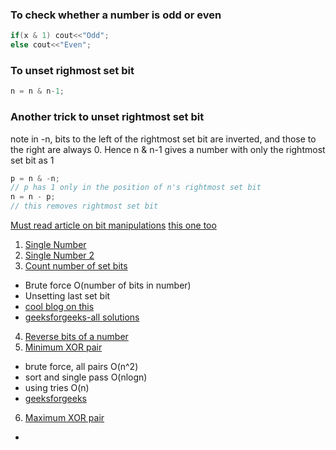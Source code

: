 
### To check whether a number is odd or even
```c++
if(x & 1) cout<<"Odd";
else cout<<"Even";
```

### To unset righmost set bit
```c++
n = n & n-1;
```

### Another trick to unset rightmost set bit
note in -n, bits to the left of the rightmost set bit are inverted, and those to the right are always 0. Hence n & n-1 gives a number with only the rightmost set bit as 1
```c++
p = n & -n;
// p has 1 only in the position of n's rightmost set bit
n = n - p;
// this removes rightmost set bit
```

[Must read article on bit manipulations](http://www.catonmat.net/blog/low-level-bit-hacks-you-absolutely-must-know/)
[this one too](http://graphics.stanford.edu/~seander/bithacks.html#OperationCounting)

1. [Single Number]()
2. [Single Number 2]()
3. [Count number of set bits](https://leetcode.com/problems/number-of-1-bits/description/)
  - Brute force O(number of bits in number)
  - Unsetting last set bit
  - [cool blog on this](https://articles.leetcode.com/number-of-1-bits/)
  - [geeksforgeeks-all solutions](https://www.geeksforgeeks.org/count-set-bits-in-an-integer/)
4. [Reverse bits of a number](https://leetcode.com/problems/reverse-bits/description/)
5. [Minimum XOR pair]()
  - brute force, all pairs O(n^2)
  - sort and single pass O(nlogn)
  - using tries O(n)
  - [geeksforgeeks](https://www.geeksforgeeks.org/minimum-xor-value-pair/)
6. [Maximum XOR pair](https://leetcode.com/problems/maximum-xor-of-two-numbers-in-an-array/description/)
  -

